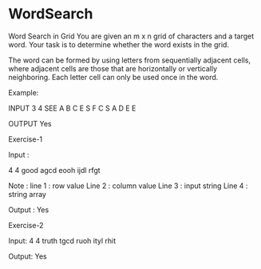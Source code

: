 # WordSearch

Word Search in Grid
You are given an m x n grid of characters and a target word. Your task is to determine whether the word exists in the grid.

The word can be formed by using letters from sequentially adjacent cells, where adjacent cells are those that are horizontally or vertically neighboring. Each letter cell can only be used once in the word.

Example:

INPUT 3 4 SEE A B C E S F C S A D E E

OUTPUT Yes


Exercise-1

Input :

4
4 good agcd eooh ijdl rfgt

Note : line 1 : row value Line 2 : column value Line 3 : input string Line 4 : string array

Output : Yes

Exercise-2

Input: 4
4 truth tgcd ruoh ityl rhit

Output: Yes
